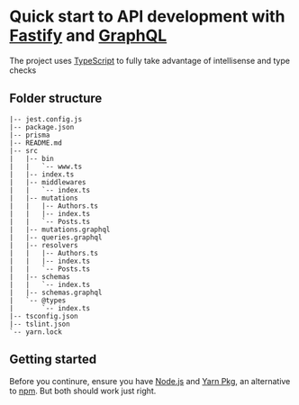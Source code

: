 # Quick start to API development with [Fastify](https://fastify.io) and [GraphQL](https://github.com/apollographql/apollo-server)

The project uses [TypeScript](https://typescriptlang.org) to fully take advantage of intellisense and type checks

## Folder structure

```
|-- jest.config.js
|-- package.json
|-- prisma
|-- README.md
|-- src
|   |-- bin
|   |   `-- www.ts
|   |-- index.ts
|   |-- middlewares
|   |   `-- index.ts
|   |-- mutations
|   |   |-- Authors.ts
|   |   |-- index.ts
|   |   `-- Posts.ts
|   |-- mutations.graphql
|   |-- queries.graphql
|   |-- resolvers
|   |   |-- Authors.ts
|   |   |-- index.ts
|   |   `-- Posts.ts
|   |-- schemas
|   |   `-- index.ts
|   |-- schemas.graphql
|   `-- @types
|       `-- index.ts
|-- tsconfig.json
|-- tslint.json
`-- yarn.lock
```

## Getting started

Before you continure, ensure you have [Node.js](https://nodejs.org/en/download/) and [Yarn Pkg](https://yarnpkg.com/getting-started/install), an alternative to [npm](https://www.npmjs.com/get-npm). But both should work just right.
